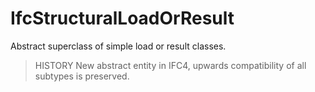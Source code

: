 # IfcStructuralLoadOrResult

Abstract superclass of simple load or result classes.
<!-- end of short definition -->


> HISTORY New abstract entity in IFC4, upwards compatibility of all subtypes is preserved.
